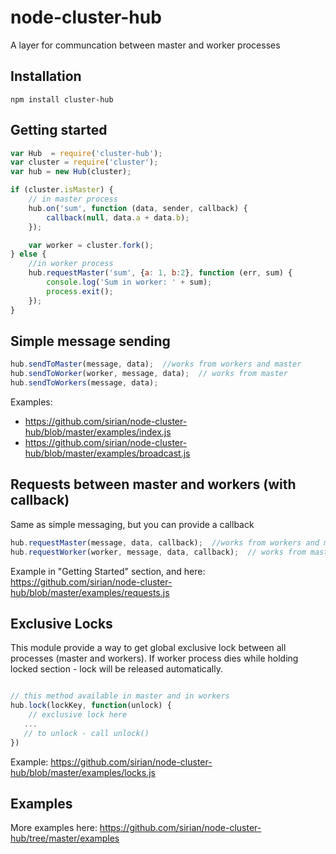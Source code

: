 node-cluster-hub
================

A layer for communcation between master and worker processes

Installation
------
```
npm install cluster-hub
```

Getting started
------
```javascript
var Hub  = require('cluster-hub');
var cluster = require('cluster');
var hub = new Hub(cluster);

if (cluster.isMaster) {
    // in master process
    hub.on('sum', function (data, sender, callback) {
        callback(null, data.a + data.b);
    });

    var worker = cluster.fork();
} else {
    //in worker process
    hub.requestMaster('sum', {a: 1, b:2}, function (err, sum) {
        console.log('Sum in worker: ' + sum);
        process.exit();
    });
}
```

Simple message sending
------

```javascript
hub.sendToMaster(message, data);  //works from workers and master
hub.sendToWorker(worker, message, data);  // works from master
hub.sendToWorkers(message, data);
```

Examples:
* https://github.com/sirian/node-cluster-hub/blob/master/examples/index.js
* https://github.com/sirian/node-cluster-hub/blob/master/examples/broadcast.js

Requests between master and workers (with callback)
------
Same as simple messaging, but you can provide a callback 

```javascript
hub.requestMaster(message, data, callback);  //works from workers and master
hub.requestWorker(worker, message, data, callback);  // works from master
```

Example in "Getting Started" section, and here: https://github.com/sirian/node-cluster-hub/blob/master/examples/requests.js

Exclusive Locks
------

This module provide a way to get global exclusive lock between all processes (master and workers). If worker process dies while holding locked section - lock will be released automatically.

```javascript

// this method available in master and in workers
hub.lock(lockKey, function(unlock) {
    // exclusive lock here
   ...
   // to unlock - call unlock()
})
```

Example: https://github.com/sirian/node-cluster-hub/blob/master/examples/locks.js

Examples
------
More examples here: https://github.com/sirian/node-cluster-hub/tree/master/examples
